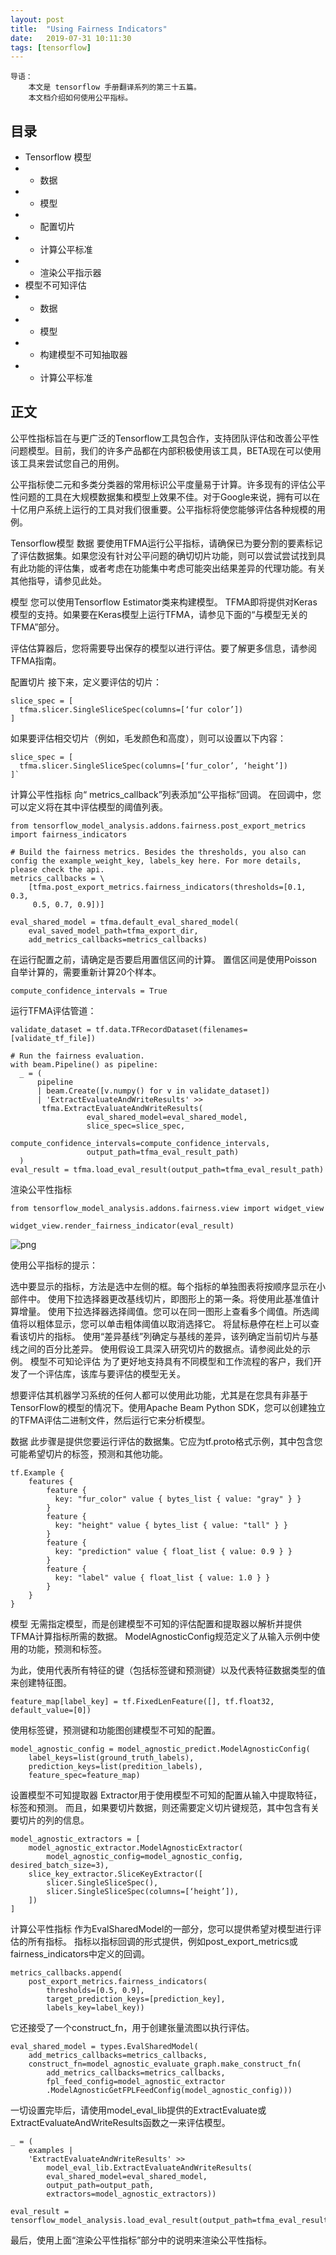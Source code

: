 ```yaml
---
layout: post
title:  "Using Fairness Indicators"
date:   2019-07-31 10:11:30
tags: [tensorflow]
---
```


    导语：
        本文是 tensorflow 手册翻译系列的第三十五篇。
        本文档介绍如何使用公平指标。

## 目录
+ Tensorflow 模型
+ + 数据
+ + 模型
+ + 配置切片
+ + 计算公平标准
+ + 渲染公平指示器
+ 模型不可知评估
+ + 数据
+ + 模型
+ + 构建模型不可知抽取器
+ + 计算公平标准

## 正文

公平性指标旨在与更广泛的Tensorflow工具包合作，支持团队评估和改善公平性问题模型。目前，我们的许多产品都在内部积极使用该工具，BETA现在可以使用该工具来尝试您自己的用例。

公平指标使二元和多类分类器的常用标识公平度量易于计算。许多现有的评估公平性问题的工具在大规模数据集和模型上效果不佳。对于Google来说，拥有可以在十亿用户系统上运行的工具对我们很重要。公平指标将使您能够评估各种规模的用例。

Tensorflow模型
数据
要使用TFMA运行公平指标，请确保已为要分割的要素标记了评估数据集。如果您没有针对公平问题的确切切片功能，则可以尝试尝试找到具有此功能的评估集，或者考虑在功能集中考虑可能突出结果差异的代理功能。有关其他指导，请参见此处。

模型
您可以使用Tensorflow Estimator类来构建模型。 TFMA即将提供对Keras模型的支持。如果要在Keras模型上运行TFMA，请参见下面的“与模型无关的TFMA”部分。

评估估算器后，您将需要导出保存的模型以进行评估。要了解更多信息，请参阅TFMA指南。

配置切片
接下来，定义要评估的切片：

```
slice_spec = [
  tfma.slicer.SingleSliceSpec(columns=[‘fur color’])
]
```

如果要评估相交切片（例如，毛发颜色和高度），则可以设置以下内容：

```
slice_spec = [
  tfma.slicer.SingleSliceSpec(columns=[‘fur_color’, ‘height’])
]`
```

计算公平性指标
向“ metrics_callback”列表添加“公平指标”回调。 在回调中，您可以定义将在其中评估模型的阈值列表。

```
from tensorflow_model_analysis.addons.fairness.post_export_metrics import fairness_indicators

# Build the fairness metrics. Besides the thresholds, you also can config the example_weight_key, labels_key here. For more details, please check the api.
metrics_callbacks = \
    [tfma.post_export_metrics.fairness_indicators(thresholds=[0.1, 0.3,
     0.5, 0.7, 0.9])]

eval_shared_model = tfma.default_eval_shared_model(
    eval_saved_model_path=tfma_export_dir,
    add_metrics_callbacks=metrics_callbacks)
```

在运行配置之前，请确定是否要启用置信区间的计算。 置信区间是使用Poisson自举计算的，需要重新计算20个样本。

```
compute_confidence_intervals = True
```

运行TFMA评估管道：

```
validate_dataset = tf.data.TFRecordDataset(filenames=[validate_tf_file])

# Run the fairness evaluation.
with beam.Pipeline() as pipeline:
  _ = (
      pipeline
      | beam.Create([v.numpy() for v in validate_dataset])
      | 'ExtractEvaluateAndWriteResults' >>
       tfma.ExtractEvaluateAndWriteResults(
                 eval_shared_model=eval_shared_model,
                 slice_spec=slice_spec,
                 compute_confidence_intervals=compute_confidence_intervals,
                 output_path=tfma_eval_result_path)
  )
eval_result = tfma.load_eval_result(output_path=tfma_eval_result_path)
```

渲染公平性指标

```
from tensorflow_model_analysis.addons.fairness.view import widget_view

widget_view.render_fairness_indicator(eval_result)
```

![png](https://www.tensorflow.org/tfx/guide/images/fairnessIndicators.png)

使用公平指标的提示：

选中要显示的指标，方法是选中左侧的框。每个指标的单独图表将按顺序显示在小部件中。
使用下拉选择器更改基线切片，即图形上的第一条。将使用此基准值计算增量。
使用下拉选择器选择阈值。您可以在同一图形上查看多个阈值。所选阈值将以粗体显示，您可以单击粗体阈值以取消选择它。
将鼠标悬停在栏上可以查看该切片的指标。
使用“差异基线”列确定与基线的差异，该列确定当前切片与基线之间的百分比差异。
使用假设工具深入研究切片的数据点。请参阅此处的示例。
模型不可知论评估
为了更好地支持具有不同模型和工作流程的客户，我们开发了一个评估库，该库与要评估的模型无关。

想要评估其机器学习系统的任何人都可以使用此功能，尤其是在您具有非基于TensorFlow的模型的情况下。使用Apache Beam Python SDK，您可以创建独立的TFMA评估二进制文件，然后运行它来分析模型。

数据
此步骤是提供您要运行评估的数据集。它应为tf.proto格式示例，其中包含您可能希望切片的标签，预测和其他功能。

```
tf.Example {
    features {
        feature {
          key: "fur_color" value { bytes_list { value: "gray" } }
        }
        feature {
          key: "height" value { bytes_list { value: "tall" } }
        }
        feature {
          key: "prediction" value { float_list { value: 0.9 } }
        }
        feature {
          key: "label" value { float_list { value: 1.0 } }
        }
    }
}
```

模型
无需指定模型，而是创建模型不可知的评估配置和提取器以解析并提供TFMA计算指标所需的数据。 ModelAgnosticConfig规范定义了从输入示例中使用的功能，预测和标签。

为此，使用代表所有特征的键（包括标签键和预测键）以及代表特征数据类型的值来创建特征图。

```
feature_map[label_key] = tf.FixedLenFeature([], tf.float32, default_value=[0])
```

使用标签键，预测键和功能图创建模型不可知的配置。

```
model_agnostic_config = model_agnostic_predict.ModelAgnosticConfig(
    label_keys=list(ground_truth_labels),
    prediction_keys=list(predition_labels),
    feature_spec=feature_map)
```

设置模型不可知提取器
Extractor用于使用模型不可知的配置从输入中提取特征，标签和预测。 而且，如果要切片数据，则还需要定义切片键规范，其中包含有关要切片的列的信息。

```
model_agnostic_extractors = [
    model_agnostic_extractor.ModelAgnosticExtractor(
        model_agnostic_config=model_agnostic_config, desired_batch_size=3),
    slice_key_extractor.SliceKeyExtractor([
        slicer.SingleSliceSpec(),
        slicer.SingleSliceSpec(columns=[‘height’]),
    ])
]
```


计算公平性指标
作为EvalSharedModel的一部分，您可以提供希望对模型进行评估的所有指标。 指标以指标回调的形式提供，例如post_export_metrics或fairness_indicators中定义的回调。

```
metrics_callbacks.append(
    post_export_metrics.fairness_indicators(
        thresholds=[0.5, 0.9],
        target_prediction_keys=[prediction_key],
        labels_key=label_key))
```

它还接受了一个construct_fn，用于创建张量流图以执行评估。

```
eval_shared_model = types.EvalSharedModel(
    add_metrics_callbacks=metrics_callbacks,
    construct_fn=model_agnostic_evaluate_graph.make_construct_fn(
        add_metrics_callbacks=metrics_callbacks,
        fpl_feed_config=model_agnostic_extractor
        .ModelAgnosticGetFPLFeedConfig(model_agnostic_config)))
```

一切设置完毕后，请使用model_eval_lib提供的ExtractEvaluate或ExtractEvaluateAndWriteResults函数之一来评估模型。

```
_ = (
    examples |
    'ExtractEvaluateAndWriteResults' >>
        model_eval_lib.ExtractEvaluateAndWriteResults(
        eval_shared_model=eval_shared_model,
        output_path=output_path,
        extractors=model_agnostic_extractors))

eval_result = tensorflow_model_analysis.load_eval_result(output_path=tfma_eval_result_path)
```

最后，使用上面“渲染公平性指标”部分中的说明来渲染公平性指标。
